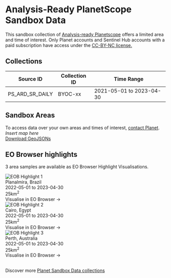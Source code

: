 # Analysis-Ready PlanetScope Sandbox Data
<!---
TODO: add links
-->

<p> This sandbox collection of  <a href="ask Karla">Analysis-ready Planetscope</a> offers a limited area and time of interest. Only Planet accounts and Sentinel Hub accounts with a paid subscription have access under the <a href="https://creativecommons.org/licenses/by-nc/4.0/">CC-BY-NC license.</a></p>


## Collections
<table>
  <thead>
    <tr>
      <th>Source ID</th>
      <th>Collection ID</th>
      <th>Time Range</th>
    </tr>
  </thead>
  <tbody>
    <tr>
      <td>PS_ARD_SR_DAILY</td>
      <td>BYOC-xx</td>
      <td>2021-05-01 to 2023-04-30</td>
    </tr>
   </tbody>
</table>

## Sandbox Areas
To access data over your own areas and times of interest, [contact Planet](https://www.planet.com/contact-sales/#contact-sales).
<br>
*Insert map here*
<br>
[Download GeoJSONs]()


## EO Browser highlights
3 area samples are available as EO Browser Highlight Visualisations.
<br>
<div class="container33">
    <div class="image-card">
        <img src="analysis-ready-planetscope.png" alt="EOB Highlight 1" class="imagette">
        <div class="info">
            <div class="title">Planalmira, Brazil</div>
            <div class="text">
                2022-05-01 to 2023-04-30<br>
                25km<sup>2</sup>
            </div>
            <div class="eob-link">Visualise in EO Browser -></div>
        </div>
    </div>
    <div class="image-card">
        <img src="analysis-ready-planetscope.png" alt="EOB Highlight 2" class="imagette">
        <div class="info">
            <div class="title">Cairo, Egypt</div>
            <div class="text">
                2022-05-01 to 2023-04-30<br>
                25km<sup>2</sup>
            </div>
            <div class="eob-link">Visualise in EO Browser -></div>
        </div>
    </div>
    <div class="image-card">
        <img src="analysis-ready-planetscope.png" alt="EOB Highlight 3" class="imagette">
        <div class="info">
            <div class="title">Perth, Australia</div>
            <div class="text">
                2022-05-01 to 2023-04-30<br>
                25km<sup>2</sup>
            </div>
            <div class="eob-link">Visualise in EO Browser -></div>
        </div>
    </div>
</div>
<br>
<!---
TODO: add link
-->

Discover more [Planet Sandbox Data collections]()